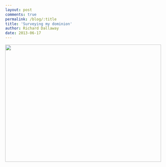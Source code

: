 ```yaml
---
layout: post
comments: true
permalink: /blog/:title
title: 'Surveying my dominion'
author: Richard Dallaway
date: 2013-06-17
---
```


<div><a href="//static.skitters.dallaway.com/IMG_20130617_183442.JPG"><img src="//static.skitters.dallaway.com/IMG_20130617_183442.JPG.500.JPG" width="500" height="375"/></a></div>


  
    
